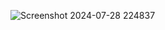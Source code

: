 ![Screenshot 2024-07-28 224837](https://github.com/user-attachments/assets/c34885d3-5ca0-49f3-aa8b-7baa23293ea2)
